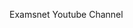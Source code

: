 Examsnet Youtube Channel 

<script>
window.location.href = "https://www.youtube.com/c/examsnet"
</script>


